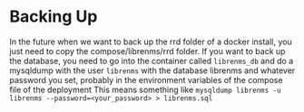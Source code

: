 # Backing Up
In the future when we want to back up the rrd folder of a docker install, you just need to copy the compose/librenms/rrd folder. If you want to back up the database, you need to go into the container called `librenms_db` and do a mysqldump with the user `librenms` with the database librenms and whatever password you set, probably in the environment variables of the compose file of the deployment This means something like `mysqldump librenms -u librenms --password=<your_password> > librenms.sql`